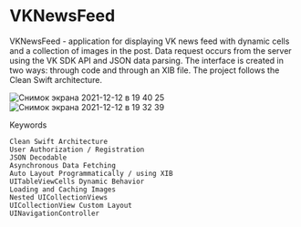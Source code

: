 # VKNewsFeed
VKNewsFeed - application for displaying VK news feed with dynamic cells and a collection of images in the post.
Data request occurs from the server using the VK SDK API and JSON data parsing.
The interface is created in two ways: through code and through an XIB file.
The project follows the Clean Swift architecture.

![Снимок экрана 2021-12-12 в 19 40 25](https://user-images.githubusercontent.com/91129638/145721459-58a056be-d01c-4e14-9823-6df896547ba1.png)
![Снимок экрана 2021-12-12 в 19 32 39](https://user-images.githubusercontent.com/91129638/145721458-a6a2cc89-6065-4eda-9b94-2e4b21bbf7ac.png)

Keywords

    Clean Swift Architecture
    User Authorization / Registration
    JSON Decodable
    Asynchronous Data Fetching
    Auto Layout Programmatically / using XIB
    UITableViewCells Dynamic Behavior
    Loading and Caching Images
    Nested UICollectionViews
    UICollectionView Custom Layout
    UINavigationController
